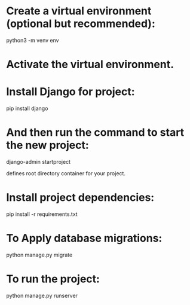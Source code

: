 # Create a virtual environment (optional but recommended): 
 python3 -m venv env

# Activate the virtual environment.

# Install Django for project:
 pip install django

# And then run the command to start the new project:
 
 django-admin startproject <project-name>

 <project-name> defines root directory container for your project.

# Install project dependencies:
 pip install -r requirements.txt

# To Apply database migrations:
 python manage.py migrate

# To run the project:
 python manage.py runserver